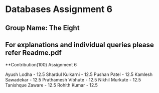 # Databases Assignment 6
## Group Name: The Eight

For explanations and individual queries please refer Readme.pdf
----------------------------------------------------------------------------------------------------------------------------------------------------------------------------
**Contribution(100) Assignment 6

Ayush Lodha - 12.5
Shardul Kulkarni - 12.5
Pushan Patel - 12.5
Kamlesh Sawadekar - 12.5
Prathamesh Vibhute - 12.5
Nikhil Murkute - 12.5
Tanishque Zaware - 12.5
Rohith Kumar - 12.5
